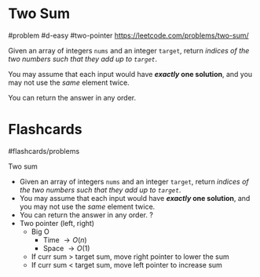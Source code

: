 # Two Sum
#problem #d-easy #two-pointer 
https://leetcode.com/problems/two-sum/

Given an array of integers `nums` and an integer `target`, return _indices of the two numbers such that they add up to `target`_.

You may assume that each input would have **_exactly_ one solution**, and you may not use the _same_ element twice.

You can return the answer in any order.

# Flashcards
#flashcards/problems 

Two sum
- Given an array of integers `nums` and an integer `target`, return _indices of the two numbers such that they add up to `target`_.
- You may assume that each input would have **_exactly_ one solution**, and you may not use the _same_ element twice.
- You can return the answer in any order.
?
- Two pointer (left, right)
	- Big O
		- Time $\to O(n)$
		- Space $\to O(1)$
	- If curr sum > target sum, move right pointer to lower the sum
	- If curr sum < target sum, move left pointer to increase sum
<!--SR:!2025-02-25,32,270-->